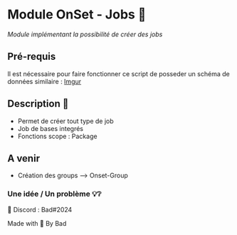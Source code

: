 # Module OnSet - Jobs 📎

*Module implémentant la possibilité de créer des jobs*

## Pré-requis 

Il est nécessaire pour faire fonctionner ce script de posseder un schéma de données similaire :
[Imgur](https://i.imgur.com/xT8mdTQ.png)

## Description 📝

* Permet de créer tout type de job
* Job de bases integrés    
* Fonctions scope : Package

## A venir 

* Création des groups --> Onset-Group

### Une idée / Un problème 💡❔

📮 Discord : Bad#2024


Made with 🖤 By Bad
